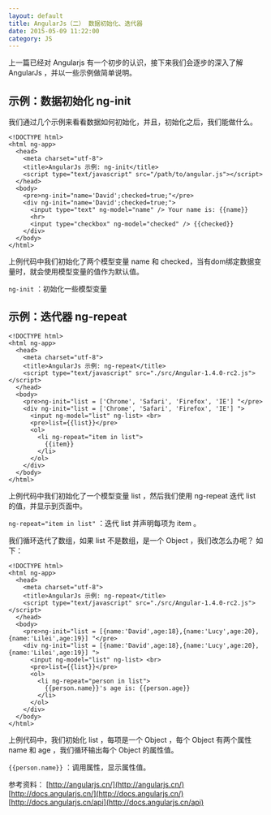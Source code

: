 ```yaml
---
layout: default
title: AngularJs（二） 数据初始化、迭代器
date: 2015-05-09 11:22:00
category: JS
---
```


上一篇已经对 Angularjs 有一个初步的认识，接下来我们会逐步的深入了解 AngularJs ，并以一些示例做简单说明。

## 示例：数据初始化 ng-init

我们通过几个示例来看看数据如何初始化，并且，初始化之后，我们能做什么。

```
<!DOCTYPE html>
<html ng-app>
  <head>
    <meta charset="utf-8">
    <title>AngularJs 示例: ng-init</title>
    <script type="text/javascript" src="/path/to/angular.js"></script>
  </head>
  <body>
    <pre>ng-init="name='David';checked=true;"</pre>
    <div ng-init="name='David';checked=true;">
      <input type="text" ng-model="name" /> Your name is: {{name}}
      <hr>
      <input type="checkbox" ng-model="checked" /> {{checked}}
    </div>
  </body>
</html>
```

上例代码中我们初始化了两个模型变量 name 和 checked，当有dom绑定数据变量时，就会使用模型变量的值作为默认值。

`ng-init` ：初始化一些模型变量


## 示例：迭代器 ng-repeat

```
<!DOCTYPE html>
<html ng-app>
  <head>
    <meta charset="utf-8">
    <title>AngularJs 示例: ng-repeat</title>
    <script type="text/javascript" src="./src/Angular-1.4.0-rc2.js"></script>
  </head>
  <body>
    <pre>ng-init="list = ['Chrome', 'Safari', 'Firefox', 'IE'] "</pre>
    <div ng-init="list = ['Chrome', 'Safari', 'Firefox', 'IE'] ">
      <input ng-model="list" ng-list> <br>
      <pre>list={{list}}</pre>
      <ol>
        <li ng-repeat="item in list">
          {{item}}
        </li>
      </ol>
    </div>
  </body>
</html>
```

上例代码中我们初始化了一个模型变量 list ，然后我们使用 ng-repeat 迭代 list 的值，并显示到页面中。

`ng-repeat="item in list"` ：迭代 list 并声明每项为 item 。


我们循环迭代了数组，如果 list 不是数组，是一个 Object ，我们改怎么办呢？ 如下：

```
<!DOCTYPE html>
<html ng-app>
  <head>
    <meta charset="utf-8">
    <title>AngularJs 示例: ng-repeat</title>
    <script type="text/javascript" src="./src/Angular-1.4.0-rc2.js"></script>
  </head>
  <body>
    <pre>ng-init="list = [{name:'David',age:18},{name:'Lucy',age:20},{name:'Lilei',age:19}] "</pre>
    <div ng-init="list = [{name:'David',age:18},{name:'Lucy',age:20},{name:'Lilei',age:19}] ">
      <input ng-model="list" ng-list> <br>
      <pre>list={{list}}</pre>
      <ol>
        <li ng-repeat="person in list">
          {{person.name}}'s age is: {{person.age}}
        </li>
      </ol>
    </div>
  </body>
</html>
```

上例代码中，我们初始化 list ，每项是一个 Object ，每个 Object 有两个属性 name 和 age ，我们循环输出每个 Object 的属性值。

`{{person.name}}` ：调用属性，显示属性值。


参考资料：
[http://angularjs.cn/](http://angularjs.cn/)
[http://docs.angularjs.cn/](http://docs.angularjs.cn/)
[http://docs.angularjs.cn/api](http://docs.angularjs.cn/api)